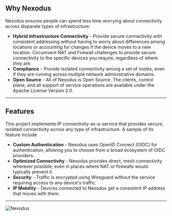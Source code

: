 ## Why Nexodus

Nexodus ensures people can spend less time worrying about connectivity across disparate types of infrastructure.

* **Hybrid Infrastructure Connectivity** - Provide secure connectivity with consistent addressing without having to worry about differences among locations or accounting for changes if the device moves to a new location. Circumvent NAT and Firewall challenges to provide secure connectivity to the specific devices you require, regardless of where they are.
* **Compliance** - Provide isolated connectivity among a set of nodes, even if they are running across multiple network administrative domains.
* **Open Source** - All of Nexodus is Open Source. The clients, control plane, and all support of service operations are available under the Apache License Version 2.0.

---

## Features

This project implements IP connectivity-as-a-service that provides secure, isolated connectivity across any type of infrastructure. A sample of its feature include

* **Custom Authentication** - Nexodus uses OpenID Connect (OIDC) for authentication, allowing you to choose from a broad ecosystem of OIDC providers.
* **Optimized Connectivity** - Nexodus provides direct, mesh connectivity wherever possible, even in places where NAT or firewalls would typically prevent it.
* **Security** - Traffic is encrypted using Wireguard without the service requiring access to any device's traffic.
* **IP Mobility** - Devices connected to Nexodus get a consistent IP address that moves with them.

---

![Nexodus](img/wordmark.png)
